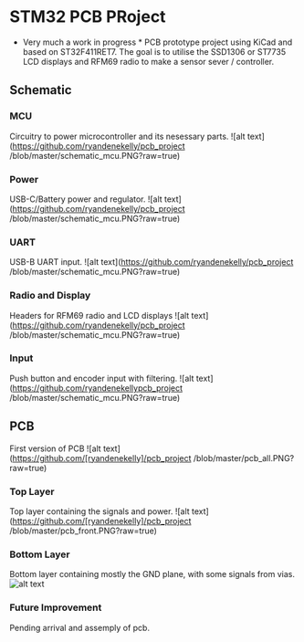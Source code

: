 # STM32 PCB PRoject
* Very much a work in progress *
PCB prototype project using KiCad and based on ST32F411RET7. 
The goal is to utilise the SSD1306 or ST7735 LCD displays and RFM69 radio to make a sensor sever / controller.

## Schematic
### MCU
Circuitry to power microcontroller and its nesessary parts.
![alt text](https://github.com/ryandenekelly/pcb_project /blob/master/schematic_mcu.PNG?raw=true)

### Power
USB-C/Battery power and regulator.
![alt text](https://github.com/ryandenekelly/pcb_project /blob/master/schematic_mcu.PNG?raw=true)
### UART
USB-B UART input.
![alt text](https://github.com/ryandenekelly/pcb_project /blob/master/schematic_mcu.PNG?raw=true)
### Radio and Display
Headers for RFM69 radio and LCD displays
![alt text](https://github.com/ryandenekelly/pcb_project /blob/master/schematic_mcu.PNG?raw=true)
### Input
Push button and encoder input with filtering.
![alt text](https://github.com/ryandenekellypcb_project /blob/master/schematic_mcu.PNG?raw=true)

## PCB
First version of PCB
![alt text](https://github.com/[ryandenekelly]/pcb_project /blob/master/pcb_all.PNG?raw=true)
### Top Layer
Top layer containing the signals and power.
![alt text](https://github.com/[ryandenekelly]/pcb_project /blob/master/pcb_front.PNG?raw=true)
### Bottom Layer
Bottom layer containing mostly the GND plane, with some signals from vias.
![alt text](https://github.com/[ryandenekelly]/pcb_project/blob/master/pcb_back.PNG?raw=true)


### Future Improvement
Pending arrival and assemply of pcb.
